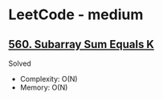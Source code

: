 # LeetCode - medium

## [560. Subarray Sum Equals K](https://leetcode.com/problems/subarray-sum-equals-k)

Solved

* Complexity: O(N)
* Memory: O(N)
